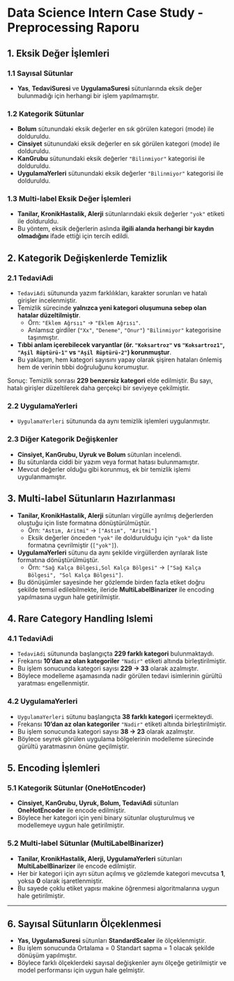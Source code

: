 # Data Science Intern Case Study - Preprocessing Raporu


## 1. Eksik Değer İşlemleri

### 1.1 Sayısal Sütunlar
- **Yas**, **TedaviSuresi** ve **UygulamaSuresi** sütunlarında eksik değer bulunmadığı için herhangi bir işlem yapılmamıştır.


### 1.2 Kategorik Sütunlar
- **Bolum** sütunundaki eksik değerler en sık görülen kategori (mode) ile dolduruldu.  
- **Cinsiyet** sütunundaki eksik değerler en sık görülen kategori (mode) ile dolduruldu.  
- **KanGrubu** sütunundaki eksik değerler `"Bilinmiyor"` kategorisi ile dolduruldu.  
- **UygulamaYerleri** sütunundaki eksik değerler `"Bilinmiyor"` kategorisi ile dolduruldu.  


### 1.3 Multi-label Eksik Değer İşlemleri

- **Tanilar, KronikHastalik, Alerji** sütunlarındaki eksik değerler `"yok"` etiketi ile dolduruldu.  
- Bu yöntem, eksik değerlerin aslında **ilgili alanda herhangi bir kaydın olmadığını** ifade ettiği için tercih edildi.  


## 2. Kategorik Değişkenlerde Temizlik

### 2.1 TedaviAdi
- `TedaviAdi` sütununda yazım farklılıkları, karakter sorunları ve hatalı girişler incelenmiştir.  
- Temizlik sürecinde **yalnızca yeni kategori oluşumuna sebep olan hatalar düzeltilmiştir**.  
  - Örn: `"Eklem Ağrsıı"` → `"Eklem Ağrısı"`.  
  - Anlamsız girdiler (`"Xx"`, `"Deneme"`, `"Onur"`) `"Bilinmiyor"` kategorisine taşınmıştır.  
- **Tıbbi anlam içerebilecek varyantlar (ör. `"Koksartroz"` vs `"Koksartroz1"`, `"Aşil Rüptürü-1"` vs `"Aşil Rüptürü-2"`) korunmuştur**.  
- Bu yaklaşım, hem kategori sayısını yapay olarak şişiren hataları önlemiş hem de verinin tıbbi doğruluğunu korumuştur.  

Sonuç: Temizlik sonrası **229 benzersiz kategori** elde edilmiştir. Bu sayı, hatalı girişler düzeltilerek daha gerçekçi bir seviyeye çekilmiştir.  

### 2.2 UygulamaYerleri
- `UygulamaYerleri` sütununda da aynı temizlik işlemleri uygulanmıştır.  

### 2.3 Diğer Kategorik Değişkenler

- **Cinsiyet, KanGrubu, Uyruk ve Bolum** sütunları incelendi.  
- Bu sütunlarda ciddi bir yazım veya format hatası bulunmamıştır.  
- Mevcut değerler olduğu gibi korunmuş, ek bir temizlik işlemi uygulanmamıştır.


## 3. Multi-label Sütunların Hazırlanması

- **Tanilar, KronikHastalik, Alerji** sütunları virgülle ayrılmış değerlerden oluştuğu için liste formatına dönüştürülmüştür.  
  - Örn: `"Astım, Aritmi"` → `["Astım", "Aritmi"]`  
  - Eksik değerler önceden `"yok"` ile doldurulduğu için `"yok"` da liste formatına çevrilmiştir (`["yok"]`).  
- **UygulamaYerleri** sütunu da aynı şekilde virgüllerden ayrılarak liste formatına dönüştürülmüştür.  
  - Örn: `"Sağ Kalça Bölgesi,Sol Kalça Bölgesi"` → `["Sağ Kalça Bölgesi", "Sol Kalça Bölgesi"]`.  
- Bu dönüşümler sayesinde her gözlemde birden fazla etiket doğru şekilde temsil edilebilmekte, ileride **MultiLabelBinarizer** ile encoding yapılmasına uygun hale getirilmiştir.  


## 4. Rare Category Handling Islemi

### 4.1 TedaviAdi
- `TedaviAdi` sütununda başlangıçta **229 farklı kategori** bulunmaktaydı.  
- Frekansı **10’dan az olan kategoriler** `"Nadir"` etiketi altında birleştirilmiştir.  
- Bu işlem sonucunda kategori sayısı **229 → 33** olarak azalmıştır.  
- Böylece modelleme aşamasında nadir görülen tedavi isimlerinin gürültü yaratması engellenmiştir.  

### 4.2 UygulamaYerleri
- `UygulamaYerleri` sütunu başlangıçta **38 farklı kategori** içermekteydi.  
- Frekansı **10’dan az olan kategoriler** `"Nadir"` etiketi altında birleştirilmiştir.  
- Bu işlem sonucunda kategori sayısı **38 → 23** olarak azalmıştır.  
- Böylece seyrek görülen uygulama bölgelerinin modelleme sürecinde gürültü yaratmasının önüne geçilmiştir.  


## 5. Encoding İşlemleri

### 5.1 Kategorik Sütunlar (OneHotEncoder)  
- **Cinsiyet, KanGrubu, Uyruk, Bolum, TedaviAdi** sütunları **OneHotEncoder** ile encode edilmiştir.  
- Böylece her kategori için yeni binary sütunlar oluşturulmuş ve modellemeye uygun hale getirilmiştir.  

### 5.2 Multi-label Sütunlar (MultiLabelBinarizer)  
- **Tanilar, KronikHastalik, Alerji, UygulamaYerleri** sütunları **MultiLabelBinarizer** ile encode edilmiştir.  
- Her bir kategori için ayrı sütun açılmış ve gözlemde kategori mevcutsa **1**, yoksa **0** olarak işaretlenmiştir.  
- Bu sayede çoklu etiket yapısı makine öğrenmesi algoritmalarına uygun hale getirilmiştir.  

---

## 6. Sayısal Sütunların Ölçeklenmesi  

- **Yas, UygulamaSuresi** sütunları **StandardScaler** ile ölçeklenmiştir.  
- Bu işlem sonucunda Ortalama = 0  Standart sapma = 1 olacak şekilde dönüşüm yapılmıştır.  
- Böylece farklı ölçeklerdeki sayısal değişkenler aynı ölçeğe getirilmiştir ve model performansı için uygun hale gelmiştir.  
